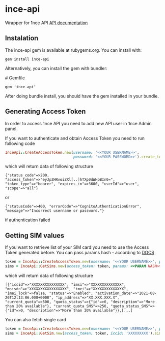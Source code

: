 # ince-api
Wrapper for 1nce API [API documentation](https://help.1nce.com/dev-hub/reference/api-welcome)

## Instalation

The ince-api gem is available at rubygems.org. You can install with:

`gem install ince-api`

Alternatively, you can install the gem with bundler:

\# Gemfile

`gem 'ince-api'`

After doing bundle install, you should have the gem installed in your bundle.

## Generating Access Token
In order to access 1nce API you need to add new API user in 1nce Admin panel.

If you want to authenticate and obtain Access Token you need to run following code

```ruby
InceApi::CreateAccessToken.new(username: '<<YOUR USERNAME>>',
                               password: '<<YOUR PASSWORD>>').create_token
```
which will return data of following structure

`{"status_code"=>200, "access_token"=>"eyJpZHRvoiZXl[..]hTXp0dWHpBIn0=", "token_type"=>"bearer", "expires_in"=>3600, "userId"=>"user", "scope"=>"all"}`

or 

`{"statusCode"=>400, "errorCode"=>"CognitoAuthenticationError", "message"=>"Incorrect username or password."}`

if authentication failed

## Getting SIM values

If you want to retrieve list of your SIM card you need to use the Access Token generated before. You can pass params hash - according to [DOCS](https://help.1nce.com/dev-hub/reference/general-sim#getsimsusingget)

```ruby
token = InceApi::CreateAccessToken.new(username: '<<YOUR USERNAME>>', password: '<<YOUR PASSWORD>>').create_token['access_token']
sims = InceApi::GetSims.new(access_token: token, params: <<PARAM HASH>>).sims
```

which will return data of following structure

`[{"iccid"=>"XXXXXXXXXXXXXXX", "imsi"=>"XXXXXXXXXXXXXX", "msisdn"=>"XXXXXXXXXXXXXXXXX", "imei"=>"XXXXXXXXXXXXXX", "imei_lock"=>false, "status"=>"Enabled", "activation_date"=>"2021-08-26T12:13:06.000+0000", "ip_address"=>"XX.XXX.XXX.X", "current_quota"=>500, "quota_status"=>{"id"=>0, "description"=>"More than 20% available"}, "current_quota_SMS"=>250, "quota_status_SMS"=>{"id"=>0, "description"=>"More than 20% available"}},[...]`

You can also fetch single card
```ruby
token = InceApi::CreateAccessToken.new(username: '<<YOUR USERNAME>>', password: '<<YOUR PASSWORD>>').create_token['access_token']
sims = InceApi::GetSim.new(access_token: token, iccid: 'XXXXXXXXX').sim
```
